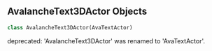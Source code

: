 ## AvalancheText3DActor Objects

```python
class AvalancheText3DActor(AvaTextActor)
```

deprecated: 'AvalancheText3DActor' was renamed to 'AvaTextActor'.

<a id="unreal.AvaTextCharacterTransform"></a>